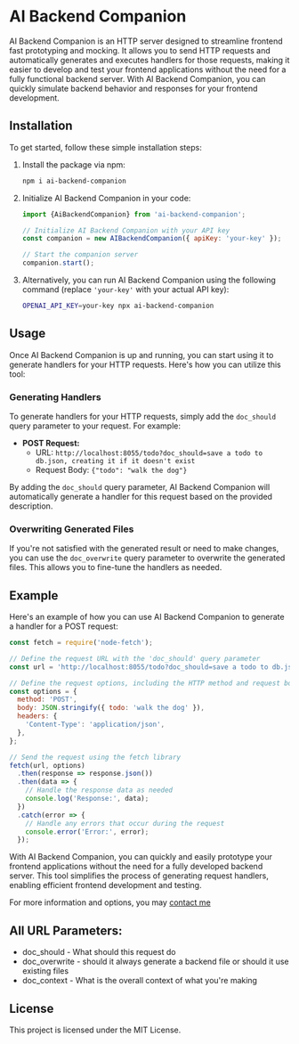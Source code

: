 # AI Backend Companion

AI Backend Companion is an HTTP server designed to streamline frontend fast prototyping and mocking. It allows you to send HTTP requests and automatically generates and executes handlers for those requests, making it easier to develop and test your frontend applications without the need for a fully functional backend server. With AI Backend Companion, you can quickly simulate backend behavior and responses for your frontend development.

## Installation

To get started, follow these simple installation steps:

1. Install the package via npm:

   ```bash
   npm i ai-backend-companion
   ```

2. Initialize AI Backend Companion in your code:

   ```javascript
   import {AiBackendCompanion} from 'ai-backend-companion';

   // Initialize AI Backend Companion with your API key
   const companion = new AIBackendCompanion({ apiKey: 'your-key' });

   // Start the companion server
   companion.start();
   ```

3. Alternatively, you can run AI Backend Companion using the following command (replace `'your-key'` with your actual API key):

   ```bash
   OPENAI_API_KEY=your-key npx ai-backend-companion
   ```

## Usage

Once AI Backend Companion is up and running, you can start using it to generate handlers for your HTTP requests. Here's how you can utilize this tool:

### Generating Handlers

To generate handlers for your HTTP requests, simply add the `doc_should` query parameter to your request. For example:

- **POST Request:**
    - URL: `http://localhost:8055/todo?doc_should=save a todo to db.json, creating it if it doesn't exist`
    - Request Body: `{"todo": "walk the dog"}`

By adding the `doc_should` query parameter, AI Backend Companion will automatically generate a handler for this request based on the provided description.

### Overwriting Generated Files

If you're not satisfied with the generated result or need to make changes, you can use the `doc_overwrite` query parameter to overwrite the generated files. This allows you to fine-tune the handlers as needed.

## Example

Here's an example of how you can use AI Backend Companion to generate a handler for a POST request:

```javascript
const fetch = require('node-fetch');

// Define the request URL with the 'doc_should' query parameter
const url = 'http://localhost:8055/todo?doc_should=save a todo to db.json, creating it if it doesn\'t exist';

// Define the request options, including the HTTP method and request body
const options = {
  method: 'POST',
  body: JSON.stringify({ todo: 'walk the dog' }),
  headers: {
    'Content-Type': 'application/json',
  },
};

// Send the request using the fetch library
fetch(url, options)
  .then(response => response.json())
  .then(data => {
    // Handle the response data as needed
    console.log('Response:', data);
  })
  .catch(error => {
    // Handle any errors that occur during the request
    console.error('Error:', error);
  });
```

With AI Backend Companion, you can quickly and easily prototype your frontend applications without the need for a fully developed backend server. This tool simplifies the process of generating request handlers, enabling efficient frontend development and testing.

For more information and options, you may [contact me](https://iammatan.com)


## All URL Parameters:
- doc_should - What should this request do
- doc_overwrite - should it always generate a backend file or should it use existing files
- doc_context - What is the overall context of what you're making
## License

This project is licensed under the MIT License.
